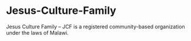 # Jesus-Culture-Family
Jesus Culture Family – JCF is a registered community-based organization under the laws of Malawi.
